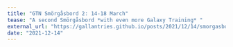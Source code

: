 ```yaml
---
title: "GTN Smörgåsbord 2: 14-18 March"
tease: "A second Smörgåsbord *with even more Galaxy Training* "
external_url: "https://gallantries.github.io/posts/2021/12/14/smorgasbord2-tapas/"
date: "2021-12-14"
---
```

